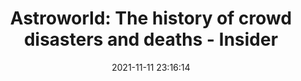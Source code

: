 ---
"title": "Astroworld: The history of crowd disasters and deaths - Insider"
"date": "2021-11-11 23:16:14"
"feed_name": "GOOGLENEWSCONSTRUCTION"
"feed_website": "https://news.google.com/search?q=construction%2Bincident&hl=en-US&gl=US&ceid=US:en"
"feed_rss": "https://news.google.com/rss/search?q=construction%2Bincident&hl=en-US&gl=US&ceid=US:en"
"link": "https://www.insider.com/crowd-astroworld-crush-surge-travis-scott-concert-festival-disaster-history-2021-11"
"source": "{'href': 'https://www.insider.com', 'title': 'Insider'}"
"file": "_posts/2021-1-1-9cbf6bc3494b7e64759704ade0f244b26d0ac55a.md"
"accident": "1"
"drilling": "1"
"dead": "0"
"injured": "0"
"arrested": "0"
"place": "unknown place"
"where": "unknown site"
"causes": "unknown"
"place_uri": "unknown place"
---